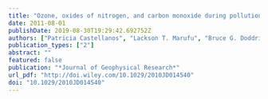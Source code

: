 ```yaml
---
title: "Ozone, oxides of nitrogen, and carbon monoxide during pollution events over the eastern United States: An evaluation of emissions and vertical mixing"
date: 2011-08-01
publishDate: 2019-08-30T19:29:42.692752Z
authors: ["Patricia Castellanos", "Lackson T. Marufu", "Bruce G. Doddridge", "Brett F. Taubman", "James J. Schwab", "Jennifer C. Hains", "Sheryl H. Ehrman", "Russell R. Dickerson"]
publication_types: ["2"]
abstract: ""
featured: false
publication: "*Journal of Geophysical Research*"
url_pdf: "http://doi.wiley.com/10.1029/2010JD014540"
doi: "10.1029/2010JD014540"
---
```


